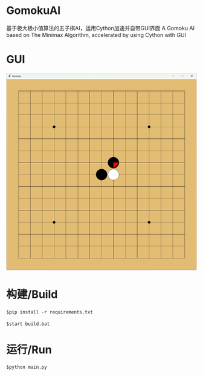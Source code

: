 # GomokuAI
基于极大极小值算法的五子棋AI，运用Cython加速并自带GUI界面
A Gomoku AI based on The Minimax Algorithm, accelerated by using Cython with GUI

# GUI
![](https://github.com/ChibaRika/GomokuAI/blob/main/image.png)

# 构建/Build
`$pip install -r requirements.txt`

`$start build.bat`

# 运行/Run
`$python main.py`
